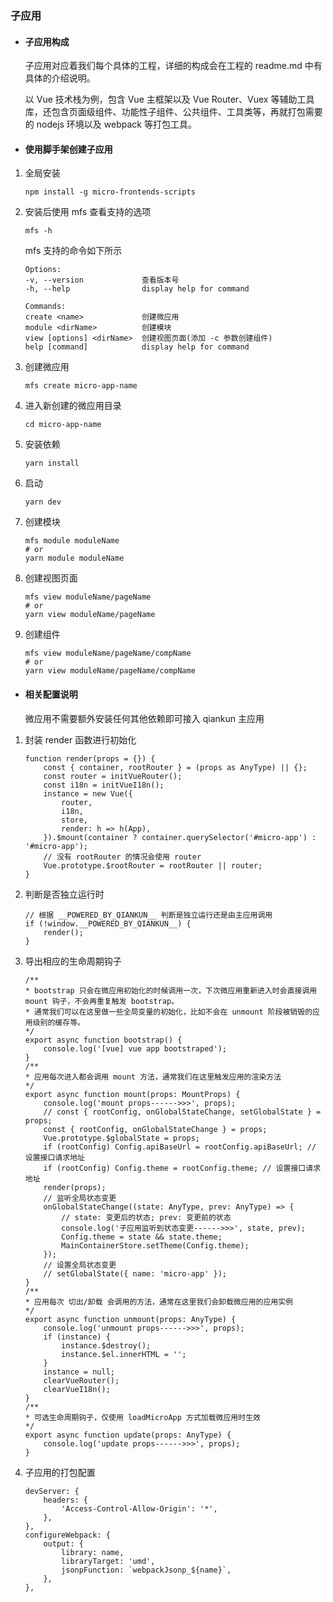 ### 子应用

-   #### 子应用构成

    子应用对应着我们每个具体的工程，详细的构成会在工程的 readme.md 中有具体的介绍说明。

    以 Vue 技术栈为例，包含 Vue 主框架以及 Vue Router、Vuex 等辅助工具库，还包含页面级组件、功能性子组件、公共组件、工具类等，再就打包需要的 nodejs 环境以及 webpack 等打包工具。

-   #### 使用脚手架创建子应用

1. 全局安装

    ```
    npm install -g micro-frontends-scripts
    ```

2. 安装后使用 mfs 查看支持的选项

    ```
    mfs -h
    ```

    mfs 支持的命令如下所示

    ```
    Options:
    -v, --version             查看版本号
    -h, --help                display help for command

    Commands:
    create <name>             创建微应用
    module <dirName>          创建模块
    view [options] <dirName>  创建视图页面(添加 -c 参数创建组件)
    help [command]            display help for command
    ```

3. 创建微应用

    ```
    mfs create micro-app-name
    ```

4. 进入新创建的微应用目录

    ```
    cd micro-app-name
    ```

5. 安装依赖

    ```
    yarn install
    ```

6. 启动

    ```
    yarn dev
    ```

7. 创建模块

    ```
    mfs module moduleName
    # or
    yarn module moduleName
    ```

8. 创建视图页面

    ```
    mfs view moduleName/pageName
    # or
    yarn view moduleName/pageName
    ```

9. 创建组件

    ```
    mfs view moduleName/pageName/compName
    # or
    yarn view moduleName/pageName/compName
    ```

-   #### 相关配置说明

    微应用不需要额外安装任何其他依赖即可接入 qiankun 主应用

1. 封装 render 函数进行初始化

    ```
    function render(props = {}) {
        const { container, rootRouter } = (props as AnyType) || {};
        const router = initVueRouter();
        const i18n = initVueI18n();
        instance = new Vue({
            router,
            i18n,
            store,
            render: h => h(App),
        }).$mount(container ? container.querySelector('#micro-app') : '#micro-app');
        // 没有 rootRouter 的情况会使用 router
        Vue.prototype.$rootRouter = rootRouter || router;
    }
    ```

2. 判断是否独立运行时

    ```
    // 根据 __POWERED_BY_QIANKUN__ 判断是独立运行还是由主应用调用
    if (!window.__POWERED_BY_QIANKUN__) {
        render();
    }
    ```

3. 导出相应的生命周期钩子

    ```
    /**
    * bootstrap 只会在微应用初始化的时候调用一次，下次微应用重新进入时会直接调用 mount 钩子，不会再重复触发 bootstrap。
    * 通常我们可以在这里做一些全局变量的初始化，比如不会在 unmount 阶段被销毁的应用级别的缓存等。
    */
    export async function bootstrap() {
        console.log('[vue] vue app bootstraped');
    }
    /**
    * 应用每次进入都会调用 mount 方法，通常我们在这里触发应用的渲染方法
    */
    export async function mount(props: MountProps) {
        console.log('mount props------>>>', props);
        // const { rootConfig, onGlobalStateChange, setGlobalState } = props;
        const { rootConfig, onGlobalStateChange } = props;
        Vue.prototype.$globalState = props;
        if (rootConfig) Config.apiBaseUrl = rootConfig.apiBaseUrl; // 设置接口请求地址
        if (rootConfig) Config.theme = rootConfig.theme; // 设置接口请求地址
        render(props);
        // 监听全局状态变更
        onGlobalStateChange((state: AnyType, prev: AnyType) => {
            // state: 变更后的状态; prev: 变更前的状态
            console.log('子应用监听到状态变更------>>>', state, prev);
            Config.theme = state && state.theme;
            MainContainerStore.setTheme(Config.theme);
        });
        // 设置全局状态变更
        // setGlobalState({ name: 'micro-app' });
    }
    /**
    * 应用每次 切出/卸载 会调用的方法，通常在这里我们会卸载微应用的应用实例
    */
    export async function unmount(props: AnyType) {
        console.log('unmount props------>>>', props);
        if (instance) {
            instance.$destroy();
            instance.$el.innerHTML = '';
        }
        instance = null;
        clearVueRouter();
        clearVueI18n();
    }
    /**
    * 可选生命周期钩子，仅使用 loadMicroApp 方式加载微应用时生效
    */
    export async function update(props: AnyType) {
        console.log('update props------>>>', props);
    }
    ```

4. 子应用的打包配置

    ```
    devServer: {
        headers: {
            'Access-Control-Allow-Origin': '*',
        },
    },
    configureWebpack: {
        output: {
            library: name,
            libraryTarget: 'umd',
            jsonpFunction: `webpackJsonp_${name}`,
        },
    },
    ```
